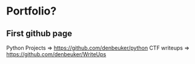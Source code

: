 # Portfolio?

## First github page

Python Projects => https://github.com/denbeuker/python
CTF writeups => https://github.com/denbeuker/WriteUps
